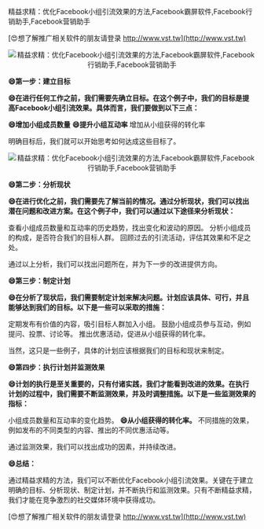 精益求精：优化Facebook小组引流效果的方法,Facebook霸屏软件,Facebook行销助手,Facebook营销助手

[😍想了解推广相关软件的朋友请登录 http://www.vst.tw](http://www.vst.tw)

 <center><img src="https://vst.tw/MP4/tuiguang/png/7.png" alt="精益求精：优化Facebook小组引流效果的方法,Facebook霸屏软件,Facebook行销助手,Facebook营销助手"></center>

**😄第一步：建立目标**

**😄在进行任何工作之前，我们需要先确立目标。在这个例子中，我们的目标是提高Facebook小组引流效果。具体而言，我们要做到以下三点：**

**😄增加小组成员数量**
**😄提升小组互动率**
增加从小组获得的转化率

明确目标后，我们就可以开始思考如何达成这些目标了。

 <center><img src="https://vst.tw/MP4/tuiguang/png/2.png" alt="精益求精：优化Facebook小组引流效果的方法,Facebook霸屏软件,Facebook行销助手,Facebook营销助手"></center>

**😄第二步：分析现状**

**😄在进行优化之前，我们需要先了解当前的情况。通过分析现状，我们可以找出潜在问题和改进方案。在这个例子中，我们可以通过以下途径来分析现状：**

查看小组成员数量和互动率的历史趋势，找出变化和波动的原因。
分析小组成员的构成，是否符合我们的目标人群。
回顾过去的引流活动，评估其效果和不足之处。

通过以上分析，我们可以找出问题所在，并为下一步的改进提供方向。

**😄第三步：制定计划**

**😄在分析了现状后，我们需要制定计划来解决问题。计划应该具体、可行，并且能够达到我们的目标。以下是一些可以采取的措施：**

定期发布有价值的内容，吸引目标人群加入小组。
鼓励小组成员参与互动，例如提问、投票、讨论等。
推出优惠活动，促进从小组获得的转化率。

当然，这只是一些例子，具体的计划应该根据我们的目标和现状来制定。

**😄第四步：执行计划并监测效果**

**😄计划的执行是至关重要的，只有付诸实践，我们才能看到改进的效果。在执行计划的过程中，我们需要不断监测效果，并及时调整措施。以下是一些监测效果的指标：**

小组成员数量和互动率的变化趋势。
**😄从小组获得的转化率。**
不同措施的效果，例如发布的不同类型的内容、推出的不同优惠活动等。

通过监测效果，我们可以找出成功的因素，并持续改进。

**😄总结：**

通过精益求精的方法，我们可以不断优化Facebook小组引流效果。关键在于建立明确的目标、分析现状、制定计划，并不断执行和监测效果。只有不断精益求精，我们才能在竞争激烈的社交媒体环境中获得成功。

[😍想了解推广相关软件的朋友请登录 http://www.vst.tw](http://www.vst.tw)



